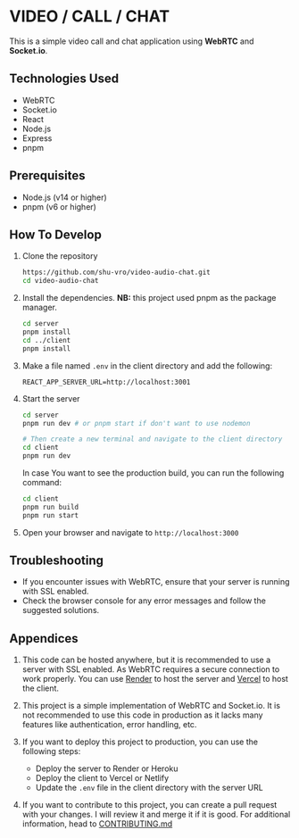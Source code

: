 # VIDEO / CALL / CHAT

This is a simple video call and chat application using **WebRTC** and **Socket.io**.

## Technologies Used

-   WebRTC
-   Socket.io
-   React
-   Node.js
-   Express
-   pnpm

## Prerequisites

-   Node.js (v14 or higher)
-   pnpm (v6 or higher)

## How To Develop

1. Clone the repository
    ```bash
    https://github.com/shu-vro/video-audio-chat.git
    cd video-audio-chat
    ```
2. Install the dependencies. **NB:** this project used pnpm as the package manager.
    ```bash
    cd server
    pnpm install
    cd ../client
    pnpm install
    ```
3. Make a file named `.env` in the client directory and add the following:
    ```env
    REACT_APP_SERVER_URL=http://localhost:3001
    ```
4. Start the server

    ```bash
    cd server
    pnpm run dev # or pnpm start if don't want to use nodemon

    # Then create a new terminal and navigate to the client directory
    cd client
    pnpm run dev
    ```

    In case You want to see the production build, you can run the following command:

    ```bash
    cd client
    pnpm run build
    pnpm run start
    ```

5. Open your browser and navigate to `http://localhost:3000`

## Troubleshooting

-   If you encounter issues with WebRTC, ensure that your server is running with SSL enabled.
-   Check the browser console for any error messages and follow the suggested solutions.

## Appendices

1. This code can be hosted anywhere, but it is recommended to use a server with SSL enabled. As WebRTC requires a secure connection to work properly. You can use [Render](https://www.render.com/) to host the server and [Vercel](https://vercel.com/) to host the client.

2. This project is a simple implementation of WebRTC and Socket.io. It is not recommended to use this code in production as it lacks many features like authentication, error handling, etc.

3. If you want to deploy this project to production, you can use the following steps:

    - Deploy the server to Render or Heroku
    - Deploy the client to Vercel or Netlify
    - Update the `.env` file in the client directory with the server URL

4. If you want to contribute to this project, you can create a pull request with your changes. I will review it and merge it if it is good. For additional information, head to [CONTRIBUTING.md](./CONTRIBUTING.md)
